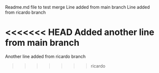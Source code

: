 Readme.md file to test merge
Line added from main branch
Line added from ricardo branch

<<<<<<< HEAD
Added another line from main branch
=======
Another line added from ricardo branch
>>>>>>> ricardo

